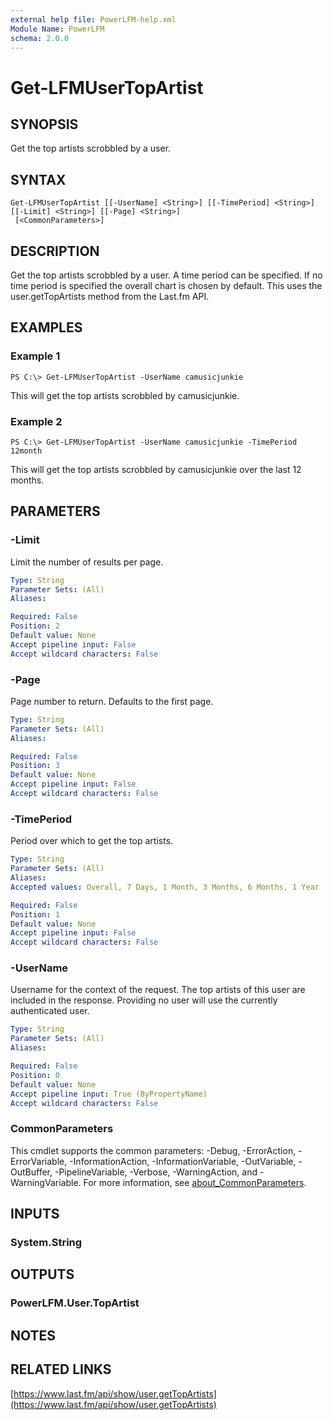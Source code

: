 ```yaml
---
external help file: PowerLFM-help.xml
Module Name: PowerLFM
schema: 2.0.0
---
```


# Get-LFMUserTopArtist

## SYNOPSIS

Get the top artists scrobbled by a user.

## SYNTAX

```text
Get-LFMUserTopArtist [[-UserName] <String>] [[-TimePeriod] <String>] [[-Limit] <String>] [[-Page] <String>]
 [<CommonParameters>]
```

## DESCRIPTION

Get the top artists scrobbled by a user. A time period can be specified. If no time period is specified the overall chart is chosen by default. This uses the user.getTopArtists method from the Last.fm API.

## EXAMPLES

### Example 1

```text
PS C:\> Get-LFMUserTopArtist -UserName camusicjunkie
```

This will get the top artists scrobbled by camusicjunkie.

### Example 2

```text
PS C:\> Get-LFMUserTopArtist -UserName camusicjunkie -TimePeriod 12month
```

This will get the top artists scrobbled by camusicjunkie over the last 12 months.

## PARAMETERS

### -Limit

Limit the number of results per page.

```yaml
Type: String
Parameter Sets: (All)
Aliases:

Required: False
Position: 2
Default value: None
Accept pipeline input: False
Accept wildcard characters: False
```

### -Page

Page number to return. Defaults to the first page.

```yaml
Type: String
Parameter Sets: (All)
Aliases:

Required: False
Position: 3
Default value: None
Accept pipeline input: False
Accept wildcard characters: False
```

### -TimePeriod

Period over which to get the top artists.

```yaml
Type: String
Parameter Sets: (All)
Aliases:
Accepted values: Overall, 7 Days, 1 Month, 3 Months, 6 Months, 1 Year

Required: False
Position: 1
Default value: None
Accept pipeline input: False
Accept wildcard characters: False
```

### -UserName

Username for the context of the request. The top artists of this user are included in the response. Providing no user will use the currently authenticated user.

```yaml
Type: String
Parameter Sets: (All)
Aliases:

Required: False
Position: 0
Default value: None
Accept pipeline input: True (ByPropertyName)
Accept wildcard characters: False
```

### CommonParameters

This cmdlet supports the common parameters: -Debug, -ErrorAction, -ErrorVariable, -InformationAction, -InformationVariable, -OutVariable, -OutBuffer, -PipelineVariable, -Verbose, -WarningAction, and -WarningVariable. For more information, see [about\_CommonParameters](http://go.microsoft.com/fwlink/?LinkID=113216).

## INPUTS

### System.String

## OUTPUTS

### PowerLFM.User.TopArtist

## NOTES

## RELATED LINKS

[https://www.last.fm/api/show/user.getTopArtists](https://www.last.fm/api/show/user.getTopArtists)

